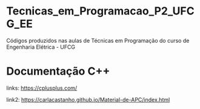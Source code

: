 # Tecnicas_em_Programacao_P2_UFCG_EE
Códigos produzidos nas aulas de Técnicas em Programação do curso de Engenharia Elétrica - UFCG

# Documentação C++

links: https://cplusplus.com/

link2: https://carlacastanho.github.io/Material-de-APC/index.html

